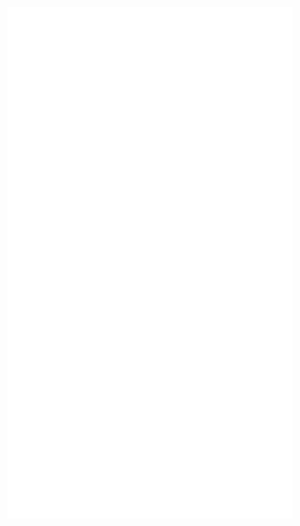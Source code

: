 <p align="center">
<img src="https://github.com/Minh-Ton/Minh-Ton/raw/master/github-metrics.svg"/>
</p>

